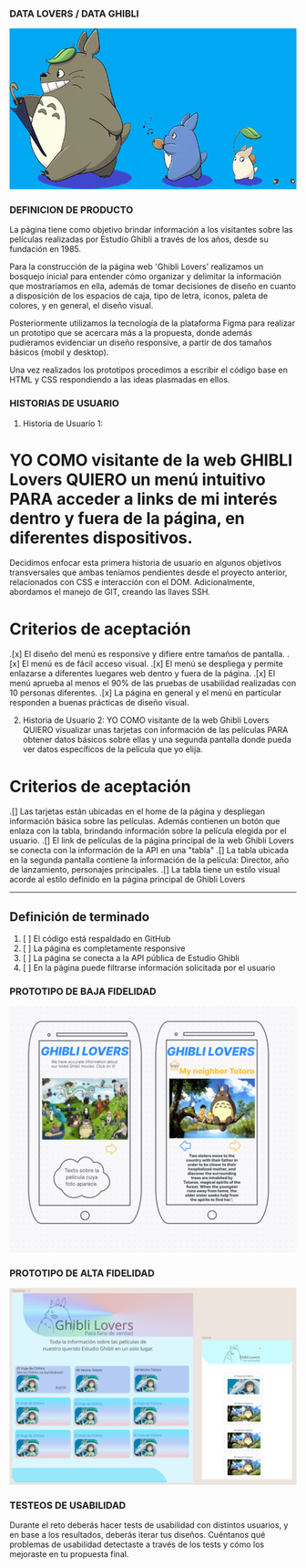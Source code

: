 ### DATA LOVERS / DATA GHIBLI
![ghibli](src/imagenes/ghibli.png)

### DEFINICION DE PRODUCTO
La página tiene como objetivo brindar información a los visitantes sobre las películas realizadas por Estudio Ghibli a través de los años, desde su fundación en 1985.

Para la construcción de la página web 'Ghibli Lovers' realizamos un bosquejo inicial para entender cómo organizar y delimitar la información que mostraríamos en ella, además de tomar decisiones de diseño en cuanto a disposición de los espacios de caja, tipo de letra, íconos, paleta de colores, y en general, el diseño visual.

Posteriormente utilizamos la tecnología de la plataforma Figma para realizar un prototipo que se acercara más a la propuesta, donde además pudieramos evidenciar un diseño responsive, a partir de dos tamaños básicos (mobil y desktop).

Una vez realizados los prototipos procedimos a escribir el código base en HTML y CSS respondiendo a las ideas plasmadas en ellos.

### HISTORIAS DE USUARIO

1. Historia de Usuario 1:
# YO COMO visitante de la web GHIBLI Lovers QUIERO un menú intuitivo PARA acceder a links de mi interés dentro y fuera de la página, en diferentes dispositivos.

Decidimos enfocar esta primera historia de usuario en algunos objetivos transversales que ambas teníamos pendientes desde el proyecto anterior, relacionados con CSS e interacción con el DOM. Adicionalmente, abordamos el manejo de GIT, creando las llaves SSH.

# Criterios de aceptación
.[x] El diseño del menú es responsive y difiere entre tamaños de pantalla.
.[x] El menú es de fácil acceso visual.
.[x] El menú se despliega y permite enlazarse a diferentes luegares web dentro y fuera de la página.
.[x] El menú aprueba al menos el 90% de las pruebas de usabilidad realizadas con 10 personas diferentes.
.[x] La página en general y el menú en particular responden a buenas prácticas de diseño visual.


2. Historia de Usuario 2:
YO COMO visitante de la web Ghibli Lovers QUIERO visualizar unas tarjetas con información de las películas PARA obtener datos básicos sobre ellas y una segunda pantalla donde pueda ver datos específicos de la película que yo elija.

# Criterios de aceptación
.[] Las tarjetas están ubicadas en el home de la página y despliegan información básica sobre las películas. Además contienen un botón que enlaza con la tabla,          brindando información sobre la película elegida por el usuario.
.[] El link de películas de la página principal de la web Ghibli Lovers se conecta con la información de la API en una "tabla"
.[] La tabla ubicada en la segunda pantalla contiene la información de la película: Director, año de lanzamiento, personajes principales.
.[] La tabla tiene un estilo visual acorde al estilo definido en la página principal de Ghibli Lovers


***

## Definición de terminado
1. [ ] El código está respaldado en GitHub
2. [ ] La página es completamente responsive
3. [ ] La página se conecta a la API pública de Estudio Ghibli
4. [ ] En la página puede filtrarse información solicitada por el usuario

### PROTOTIPO DE BAJA FIDELIDAD

![bajaInicial](src/imagenes/baja1.png)

### PROTOTIPO DE ALTA FIDELIDAD

![altaInicial](src/imagenes/alta.bmp)

### TESTEOS DE USABILIDAD
Durante el reto deberás hacer tests de usabilidad con distintos usuarios, y en base a los resultados, deberás iterar tus diseños. Cuéntanos qué problemas de usabilidad detectaste a través de los tests y cómo los mejoraste en tu propuesta final.
